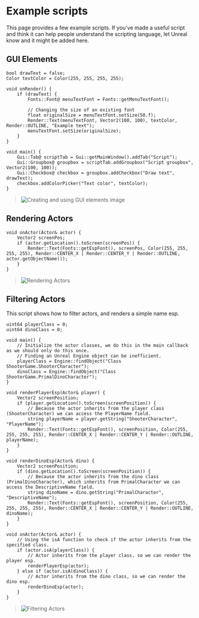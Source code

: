# Example scripts
This page provides a few example scripts. If you've made a useful script and think it can help people understand the scripting language, let Unreal know and it might be added here.

## GUI Elements
```clike
bool drawText = false;
Color textColor = Color(255, 255, 255, 255);

void onRender() {
    if (drawText) {
        Fonts::Font@ menuTextFont = Fonts::getMenuTextFont();

        // Changing the size of an existing font
        float originalSize = menuTextFont.setSize(50.f);
        Render::Text(menuTextFont, Vector2(100, 100), textColor, Render::OUTLINE, "Example text");
        menuTextFont.setSize(originalSize);
    }
}

void main() {
    Gui::Tab@ scriptTab = Gui::getMainWindow().addTab("Script");
    Gui::Groupbox@ groupbox = scriptTab.addGroupbox("Script groupbox", Vector2(100, 100));
    Gui::Checkbox@ checkbox = groupbox.addCheckbox("Draw text", drawText);
    checkbox.addColorPicker("Text color", textColor);
}
```
> ![Creating and using GUI elements image](https://i.imgur.com/em6xkYT.png)

## Rendering Actors
```clike
void onActor(Actor& actor) { 
    Vector2 screenPos;
    if (actor.getLocation().toScreen(screenPos)) {
        Render::Text(Fonts::getEspFont(), screenPos, Color(255, 255, 255, 255), Render::CENTER_X | Render::CENTER_Y | Render::OUTLINE, actor.getObjectName()); 
    }
}
```
> ![Rendering Actors](https://i.imgur.com/ipi5q5g.png)

## Filtering Actors
This script shows how to filter actors, and renders a simple name esp.
```clike
uint64 playerClass = 0;
uint64 dinoClass = 0;

void main() {
    // Initialize the actor classes, we do this in the main callback as we should only do this once.
    // Finding an Unreal Engine object can be inefficient.
    playerClass = Engine::findObject("Class ShooterGame.ShooterCharacter");
    dinoClass = Engine::findObject("Class ShooterGame.PrimalDinoCharacter");
}

void renderPlayerEsp(Actor& player) {
    Vector2 screenPosition;
    if (player.getLocation().toScreen(screenPosition)) {
        // Because the actor inherits from the player class (ShooterCharacter) we can access the PlayerName field.
        string playerName = player.getString("ShooterCharacter", "PlayerName");
        Render::Text(Fonts::getEspFont(), screenPosition, Color(255, 255, 255, 255), Render::CENTER_X | Render::CENTER_Y | Render::OUTLINE, playerName);
    }
}

void renderDinoEsp(Actor& dino) {
    Vector2 screenPosition;
    if (dino.getLocation().toScreen(screenPosition)) {
        // Because the actor inherits from the dino class (PrimalDinoCharacter), which inherits from PrimalCharacter we can access the DescriptiveName field.
        string dinoName = dino.getString("PrimalCharacter", "DescriptiveName");
        Render::Text(Fonts::getEspFont(), screenPosition, Color(255, 255, 255, 255), Render::CENTER_X | Render::CENTER_Y | Render::OUTLINE, dinoName);
    }
}

void onActor(Actor& actor) {
    // Using the isA function to check if the actor inherits from the specified class.
    if (actor.isA(playerClass)) {
        // Actor inherits from the player class, so we can render the player esp.
        renderPlayerEsp(actor);
    } else if (actor.isA(dinoClass)) {
        // Actor inherits from the dino class, so we can render the dino esp.
        renderDinoEsp(actor);
    }
}
```
> ![Filtering Actors](https://i.imgur.com/E01Dd0K.png)